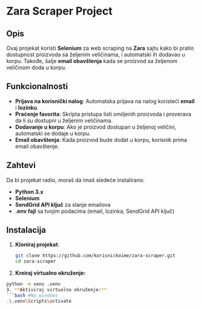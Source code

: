 # Zara Scraper Project

## Opis
Ovaj projekat koristi **Selenium** za web scraping na **Zara** sajtu kako bi pratio dostupnost proizvoda sa željenim veličinama, i automatski ih dodavao u korpu. Takođe, šalje **email obavštenja** kada se proizvod sa željenom veličinom doda u korpu.

## Funkcionalnosti
- **Prijava na korisnički nalog**: Automatska prijava na nalog koristeći **email** i **lozinku**.
- **Praćenje favorita**: Skripta pristupa listi omiljenih proizvoda i proverava da li su dostupni u željenim veličinama.
- **Dodavanje u korpu**: Ako je proizvod dostupan u željenoj veličini, automatski se dodaje u korpu.
- **Email obavštenja**: Kada proizvod bude dodat u korpu, korisnik prima email obavštenje.

## Zahtevi
Da bi projekat radio, moraš da imaš sledeće instalirano:

- **Python 3.x**  
- **Selenium**
- **SendGrid API ključ** za slanje emailova
- **.env fajl** sa tvojim podacima (email, lozinka, SendGrid API ključ)

## Instalacija

1. **Kloniraj projekat**:
   ```bash
   git clone https://github.com/korisnickoime/zara-scraper.git
   cd zara-scraper
2. **Kreiraj virtualno okruženje:**
  ```bash
  python -m venv .venv
3. **Aktiviraj virtualno okruženje:**
  ```bash #Na windows
  .\.venv\Scripts\activate


